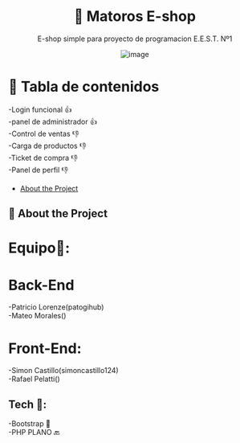 <div align='center'>
<h1>🧉 Matoros E-shop </h1>
<p>E-shop simple para proyecto de programacion  E.E.S.T. Nº1</p>

![image](https://github.com/simoncastillo124/simoncastillo124.github.io/assets/138686241/90b9106e-92c2-4208-a681-38421b507cfc)

</div>


# :notebook_with_decorative_cover: Tabla de contenidos
-Login funcional 👍 <br>
-panel de administrador 👍<br>
-Control de ventas 👎<br>
-Carga de productos 👎<br>
-Ticket de compra 👎<br>
-Panel de perfil 👎<br>

- [About the Project](#star2-about-the-project)

## :star2: About the Project
# Equipo🧔:
  # Back-End
   -Patricio Lorenze(patogihub)<br>
   -Mateo Morales()
  # Front-End:
  -Simon Castillo(simoncastillo124) <br>
  -Rafael Pelatti()
## Tech 🔧:
  -Bootstrap 🎨<br>
  -PHP PLANO 🔙
